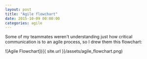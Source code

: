 ```yaml
---
layout: post
title: "Agile flowchart"
date: 2015-10-09 00:00:00
categories: agile
---
```


Some of my teammates weren't understanding just how critical
communication is to an agile process, so I drew them this flowchart:

![Agile Flowchart]({{ site.url }}/assets/agile_flowchart.png)
